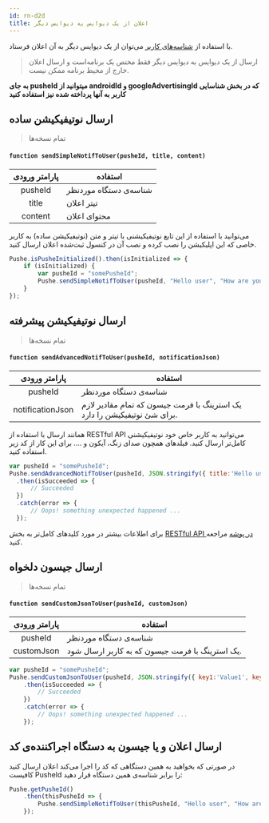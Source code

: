 ```yaml
---
id: rn-d2d
title: اعلان از یک دیوایس یه دیوایس دیگر
---
```



با استفاده‌ از [شناسه‌های کاربر](/docs/react-native/rn-pusheid) می‌توان از یک دیوایس دیگر به آن اعلان فرستاد.

> ارسال از یک دیوایس به دیوایس دیگر فقط مختص یک برنامه‌است و ارسال اعلان خارج‌ از محیط برنامه ممکن نیست.

<b>
به جای pusheId میتوانید از androidId و googleAdvertisingId که در بخش شناسایی کاربر به آنها پرداخته شده نیز استفاده کنید
</b>

## ارسال نوتیفیکیشن ساده
> تمام نسخه‌ها

<div dir='ltr'>

#### `function sendSimpleNotifToUser(pusheId, title, content)`

</div>

|پارامتر ورودی|استفاده|
|:--:|--|
|pusheId|شناسه‌ی دستگاه موردنظر|
|title|تیتر اعلان|
|content|محتوای اعلان|

می‌توانید با استفاده از این تابع نوتیفیکیشنی با تیتر و متن (نوتیفیکیشن ساده) به کاربر خاصی که این اپلیکیشن را نصب کرده و نصب آن در کنسول ثبت‌شده اعلان ارسال کنید.

```js
Pushe.isPusheInitialized().then(isInitialized => {
    if (isInitialized) {
        var pusheId = "somePusheId";
        Pushe.sendSimpleNotifToUser(pusheId, "Hello user", "How are you doing?");
    }
});
```

## ارسال نوتیفیکیشن پیشرفته
> تمام نسخه‌ها

<div dir='ltr'>

#### `function sendAdvancedNotifToUser(pusheId, notificationJson)`

</div>

|پارامتر ورودی|استفاده|
|:--:|--|
|pusheId|شناسه‌ی دستگاه موردنظر|
|notificationJson|یک استرینگ با فرمت جیسون که تمام مقادیر لازم برای شئ نوتیفیکیشن را دارد.|


همانند ارسال با استفاده از RESTful API می‌توانید به کاربر خاص خود نوتیفیکیشنی کامل‌تر ارسال کنید. فیلد‌های همچون صدای زنگ، آیکون و .... برای این کار از کد زیر استفاده کنید.

```js
var pusheId = "somePusheId";
Pushe.sendAdvancedNotifToUser(pusheId, JSON.stringify({ title:'Hello user', content:'How are you?' }))
  .then(isSucceeded => {
      // Succeeded
  })
  .catch(error => {
      // Oops! something unexpected happened ...
  });
```

برای اطلاعات بیشتر در مورد کلید‌های کامل‌تر به بخش [RESTful API در پوشه](docs/api/api-keys) مراجعه کنید.

## ارسال جیسون دلخواه
> تمام نسخه‌ها

<div dir='ltr'>

#### `function sendCustomJsonToUser(pusheId, customJson)`

</div>

|پارامتر ورودی|استفاده|
|:--:|--|
|pusheId|شناسه‌ی دستگاه موردنظر|
|customJson|یک استرینگ با فرمت جیسون که به کاربر ارسال شود.|


```js
var pusheId = "somePusheId";
Pushe.sendCustomJsonToUser(pusheId, JSON.stringify({ key1:'Value1', key2:'Value2' }))
    .then(isSucceeded => {
        // Succeeded
    })
    .catch(error => {
        // Oops! something unexpected happened ...
    });
```

## ارسال اعلان و یا جیسون به دستگاه اجراکننده‌ی کد

در صورتی که بخواهید به همین دستگاهی که کد را اجرا می‌کند اعلان ارسال کنید کافیست PusheId را برابر شناسه‌ی همین دستگاه قرار دهید:

```js
Pushe.getPusheId()
    .then(thisPusheId => {
        Pushe.sendSimpleNotifToUser(thisPusheId, "Hello user", "How are you?");
    });
```